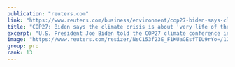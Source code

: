 ```yaml
---
publication: "reuters.com"
link: "https://www.reuters.com/business/environment/cop27-biden-says-climate-crisis-is-about-human-security-economic-security-2022-11-11/"
title: "COP27: Biden says the climate crisis is about 'very life of the planet'"
excerpt: "U.S. President Joe Biden told the COP27 climate conference in Egypt on Friday that global warming posed an existential threat to the planet and promised the United States would meet its targets for fi"
image: "https://www.reuters.com/resizer/NsC153f23E_F1KUaGEsfTIU9rYo=/1200x628/smart/filters:quality(80)/cloudfront-us-east-2.images.arcpublishing.com/reuters/OE7WFZ5W5VN4ZOEOIXX3EC6ENY.jpg"
group: pro
rank: 13
---
```

